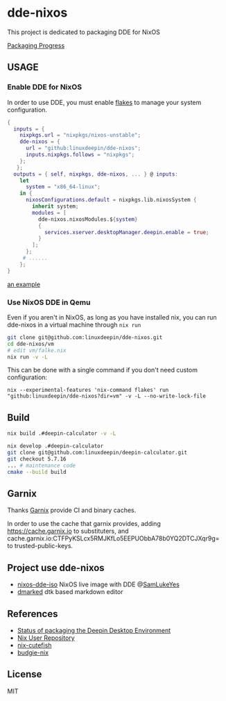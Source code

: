 # dde-nixos

This project is dedicated to packaging DDE for NixOS 

[Packaging Progress](https://github.com/linuxdeepin/dde-nixos/projects/1)

## USAGE

### Enable DDE for NixOS

In order to use DDE, you must enable [flakes](https://nixos.wiki/wiki/Flakes) to manage your system configuration.

```nix
{
  inputs = {
    nixpkgs.url = "nixpkgs/nixos-unstable";
    dde-nixos = {
      url = "github:linuxdeepin/dde-nixos";
      inputs.nixpkgs.follows = "nixpkgs";
    };
   };
  outputs = { self, nixpkgs, dde-nixos, ... } @ inputs:
    let
      system = "x86_64-linux";
    in {
      nixosConfigurations.default = nixpkgs.lib.nixosSystem {
        inherit system;
        modules = [
          dde-nixos.nixosModules.${system}
          {
            services.xserver.desktopManager.deepin.enable = true;
          }
        ];
      };
     # ......
    };
}
```

[an example](https://github.com/wineee/nixos-config/commit/37c70c2c3b2a8e8ee00eba8ea336f67690683de1)

### Use NixOS DDE in Qemu

Even if you aren't in NixOS, as long as you have installed nix, you can run dde-nixos in a virtual machine through `nix run`

``` bash
git clone git@github.com:linuxdeepin/dde-nixos.git
cd dde-nixos/vm
# edit vm/falke.nix
nix run -v -L
```
This can be done with a single command if you don't need custom configuration:

`nix --experimental-features 'nix-command flakes' run "github:linuxdeepin/dde-nixos?dir=vm" -v -L --no-write-lock-file`

## Build

```bash
nix build .#deepin-calculator -v -L
```

```bash
nix develop .#deepin-calculator
git clone git@github.com:linuxdeepin/deepin-calculator.git
git checkout 5.7.16
... # maintenance code
cmake --build build
```

## Garnix

Thanks [Garnix](https://garnix.io/) provide CI and binary caches.

In order to use the cache that garnix provides, adding https://cache.garnix.io to substituters, and cache.garnix.io:CTFPyKSLcx5RMJKfLo5EEPUObbA78b0YQ2DTCJXqr9g= to trusted-public-keys.

## Project use dde-nixos

- [nixos-dde-iso](https://github.com/SamLukeYes/nixos-dde-iso) NixOS live image with DDE @[SamLukeYes](https://github.com/SamLukeYes)
- [dmarked](https://github.com/DMarked/DMarked)  dtk based markdown editor

## References
- [Status of packaging the Deepin Desktop Environment ](https://github.com/NixOS/nixpkgs/issues/94870)
- [Nix User Repository](https://github.com/nix-community/NUR)
- [nix-cutefish](https://github.com/p3psi-boo/nix-cutefish)
- [budgie-nix](https://github.com/FedericoSchonborn/budgie-nix)

## License

MIT
